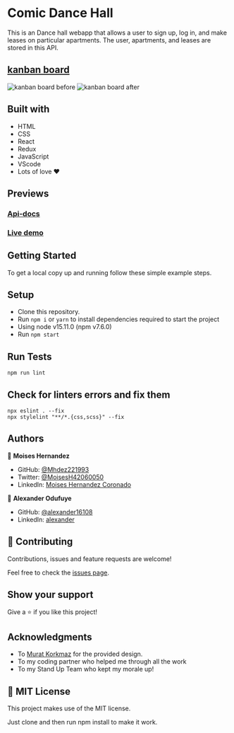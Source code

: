 # Comic Dance Hall
This is an Dance hall webapp that allows a user to sign up, log in, and make leases on particular apartments. The user, apartments, and leases are stored in this API.

[kanban board](https://github.com/alexander16108/comic-dance-frontend-app/projects/1)
-------------------------
![kanban board before](https://user-images.githubusercontent.com/60612329/160345329-abd16358-38cc-403a-9b5c-47877230242a.png)
![kanban board after]()


## Built with

- HTML
- CSS
- React
- Redux
- JavaScript
- VScode
- Lots of love :heart:


## Previews

### [Api-docs](https://comic-dance-club.herokuapp.com/api-docs/index.html)
### [Live demo](https://comic-dance-hull.herokuapp.com)


## Getting Started

To get a local copy up and running follow these simple example steps.

## Setup

- Clone this repository.
- Run ``npm i`` or ``yarn`` to install dependencies required to start the project
- Using node v15.11.0 (npm v7.6.0)
- Run ``npm start``

## Run Tests

```
npm run lint
```

## Check for linters errors and fix them
```
npx eslint . --fix
npx stylelint "**/*.{css,scss}" --fix
```

## Authors

👤 **Moises Hernandez**

- GitHub: [@Mhdez221993](https://github.com/Mhdez221993)
- Twitter: [@MoisesH42060050](https://twitter.com/MoisesH42060050)
- LinkedIn: [Moises Hernandez Coronado](https://www.linkedin.com/in/moises-hernandez-9bbb17145/)

👤 **Alexander Odufuye**

- GitHub: [@alexander16108](https://github.com/alexander16108)
- LinkedIn: [alexander](https://www.linkedin.com/in/codingrex/)


## 🤝 Contributing
Contributions, issues and feature requests are welcome!

Feel free to check the [issues page](https://github.com/alexander16108/comic-dance-frontend-app/issues).

## Show your support

Give a ⭐️ if you like this project!

## Acknowledgments

- To [Murat Korkmaz](https://www.behance.net/muratk) for the provided design.
- To my coding partner who helped me through all the work
- To my Stand Up Team who kept my morale up!

## 📝 MIT License

This project makes use of the MIT license.

Just clone and then run npm install to make it work.